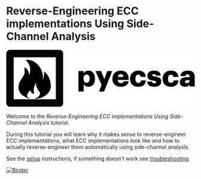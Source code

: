 # Reverse-Engineering ECC implementations Using Side-Channel Analysis

[![pyecsca](notebooks/img/logo_black_full.png)](https://neuromancer.sk/pyecsca/)

Welcome to the *Reverse-Engineering ECC implementations Using Side-Channel Analysis* tutorial.

During this tutorial you will learn why it makes sense to reverse-engineer ECC implementations,
what ECC implementations look like and how to actually reverse-engineer them automatically using
side-channel analysis.

See the [setup](setup.md) instructions, if something doesn't work see [troubleshooting](troubleshooting.md).

[![Binder](https://mybinder.org/badge_logo.svg)](https://mybinder.org/v2/gh/J08nY/pyecsca-tutorial-croatia2024/HEAD)
